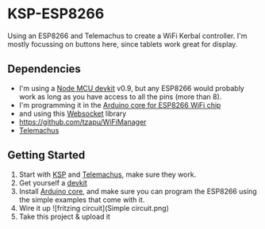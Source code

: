 # KSP-ESP8266
Using an ESP8266 and Telemachus to create a WiFi Kerbal controller.  I'm mostly focussing on buttons here, since tablets work great for display.

## Dependencies
* I'm using a [Node MCU devkit](http://www.seeedstudio.com/depot/NodeMCU-v2-Lua-based-ESP8266-development-kit-p-2415.html) v0.9, but any ESP8266 would probably work as long as you have access to all the pins (more than 8). 
* I'm programming it in the [Arduino core for ESP8266 WiFi chip](https://github.com/esp8266/Arduino)
* and using this [Websocket](https://github.com/morrissinger/ESP8266-Websocket) library
* https://github.com/tzapu/WiFiManager
* [Telemachus](https://github.com/richardbunt/Telemachus)

## Getting Started
1. Start with [KSP](http://kerbalspaceprogram.com) and [Telemachus](https://github.com/richardbunt/Telemachus), make sure they work.
2. Get yourself a [devkit](http://www.seeedstudio.com/depot/NodeMCU-v2-Lua-based-ESP8266-development-kit-p-2415.html)
2. Install [Arduino core](https://github.com/esp8266/Arduino), and make sure you can program the ESP8266 using the simple examples that come with it.
3. Wire it up
![fritzing circuit](Simple circuit.png)
4. Take this project & upload it
